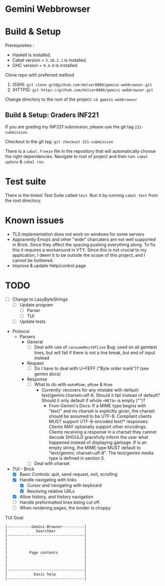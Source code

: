 # Gemini Webbrowser

# Build & Setup
Prerequisites : 

- Haskell is installed. 
- Cabal version = `3.10.2.1` is installed. 
- GHC version = `9.4.8` is installed.

Clone repo with preferred method

1. (SSH): `git clone git@github.com:Halvor0808/gemini-webbrowser.git`
2. (HTTPS): `git https://github.com/Halvor0808/gemini-webbrowser.git`

Change directory to the root of the project: `cd gemini-webbrowser`

## Build & Setup: Graders INF221 
If you are grading my INF221 submission, please use the git tag `221-submission`.

Checkout to the git tag: `git checkout 221-submission`

There is a `cabal.freeze` file in the repository that will automatically choose the right dependencies.
Navigate to root of project and then run: `cabal update` & `cabal run`.

# Test suite
There is the tiniest Test Suite called `test`.
Run it by running `cabal test` from the root directory.


# Known issues
- TLS implementation does not work on windows for some servers
- Apprarently Emojis and other "wide" charcaters are not well supported in Brick. Since they affect the spacing pushing everything along. To fix this it requires a workaround in VTY. Since this is not crucial to my application, I deem it to be outside the scope of this project, and I cannot be bothered.
- Improve & update Help/control page


# TODO
- [ ] Change to LazyByteStrings
  - [ ] Update program 
    - [ ] Parser
    - [ ] TUI
  - [ ] Update tests

- Protocol
  - Parsers
    - General
      - [ ] Deal with use of `consumeRestOfLine` Bug: used on all gemtext lines, but will fail if there is not a line break, but end of input instead
    - Request
      - [ ] Do I have to deal with U+FEFF ("Byte order mark")? (see gemini docs)
    - Response
      - [ ] What to do with `makeMime`, `pMime` & `Mime`
        - Currently: recovers for any mistake with default: text/gemini charset=utf-8. Should it fail instead of default? Should it only default if whole `<META>` is empty ("")?
          - From Gemini's Docs: If a MIME type begins with "text/" and no charset is explicitly given, the charset should be assumed to be UTF-8. Compliant clients MUST support UTF-8-encoded text/* responses. Clients MAY optionally support other encodings. Clients receiving a response in a charset they cannot decode SHOULD gracefully inform the user what happened instead of displaying garbage. If <META> is an empty string, the MIME type MUST default to "text/gemini; charset=utf-8". The text/gemini media type is defined in section 5.
      - [ ] Deal with charset
- TUI - Brick
  - [x] Basic Controls: quit, send request, exit, scrolling
  - [x] Handle navigating with links
    - [x] Cursor and navigating with keyboard
    - [x] Resolving relative URLs
  - [x] Allow history, and history navigation
  - [ ] Handle preformatted lines being cut off.
  - [ ]  When rendering pages, the border is choppy

TUI Goal:
```
|-----------Gemini-Browser----------|
|             Searchbar             |
|-----------------------------------|
|                                   |
|                                   |
|                                   |
|          Page contents            |
|                                   |
|                                   |
|                                   |
|-----------------------------------|
|            basic help             |
|-----------------------------------|
```

